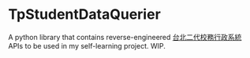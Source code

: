 # TpStudentDataQuerier

A python library that contains reverse-engineered [台北二代校務行政系統](https://sschool.tp.edu.tw/) APIs to be used in my self-learning project. WIP.
